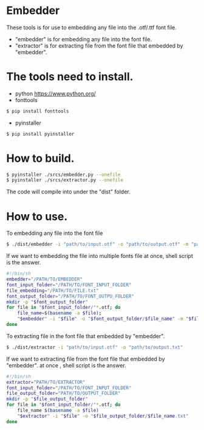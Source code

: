 # Embedder

These tools is for use to embedding any file into the .otf/.ttf font file.

- "embedder" is for embedding any file into the font file.
- "extractor" is for extracting file from the font file that embedded by "embedder".

# The tools need to install.

- python https://www.python.org/
- fonttools

```sh
$ pip install fonttools
```

- pyinstaller

```sh
$ pip install pyinstaller
```

# How to build.

```sh
$ pyinstaller ./srcs/embedder.py --onefile
$ pyinstaller ./srcs/extractor.py --onefile
```

The code will compile into under the "dist" folder.

# How to use.

To embedding any file into the font file

```sh
$ ./dist/embedder -i "path/to/input.otf" -o "path/to/output.otf" -m "path/to/embedding.txt"
```

If we want to embedding the file into multiple fonts file at once, shell script is the answer.

```sh
#!/bin/sh
embedder="/PATH/TO/EMBEDDER"
font_input_folder="/PATH/TO/FONT_INPUT_FOLDER"
file_embedding="/PATH/TO/FILE.txt"
font_output_folder="/PATH/TO/FONT_OUTPU_FOLDER"
mkdir -p "$font_output_folder"
for file in "$font_input_folder/"*.otf; do
    file_name=$(basename -a $file);
    "$embedder" -i "$file" -o "$font_output_folder/$file_name" -m "$file_embedding"
done
```

To extracting file in the font file that embedded by "embedder".

```sh
$ ./dist/extractor -i "path/to/input.otf" -o "path/to/output.txt"
```

If we want to extracting file from the font file that embedded by "embedder". at once , shell script is the answer.

```sh
#!/bin/sh
extractor="PATH/TO/EXTRACTOR"
font_input_folder="/PATH/TO/FONT_INPUT_FOLDER"
file_output_folder="PATH/TO/OUTPUT_FOLDER"
mkdir -p "$file_output_folder"
for file in "$font_input_folder/"*.otf; do
    file_name $(basename -a $file)
    "$extractor" -i "$file" -o "$file_output_folder/$file_name.txt"
done
```
